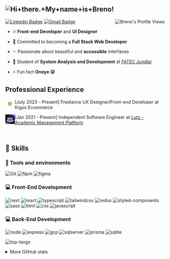 
![Hi+there.+My+name+is+Breno!](https://readme-typing-svg.demolab.com?font=Fira+Code&size=29&pause=1500&weight=900&duration=3500&repeat=false&color=FFFFFF&background=FFFFFF00&vCenter=true&width=1000&height=60&lines=Hi+there.+My+name+is+Breno!)
-

<img align="right" src="https://komarev.com/ghpvc/?username=onerbreno" alt="Breno's Profile Views" />

[![Linkedin Badge](https://img.shields.io/badge/Linkedin-%230077B5.svg?style=flat-square&logo=linkedin&logoColor=white&label=breno-dias-holanda)](https://www.linkedin.com/in/breno-dias-holanda/)
[![Gmail Badge](https://img.shields.io/badge/-brenodiasholanda@gmail.com-c14438?style=flat-square&logo=Gmail&logoColor=white&link=mailto:brenodiasholanda@gmail.com)](mailto:brenodiasholanda@gmail.com)

- 🔥 **Front-end Developer** and **UI Designer**

- 🚀 Committed to becoming a **Full Stack Web Developer**

- ✨ Passionate about beautiful and **accessible** interfaces

- 🔭 Student of **System Analysis and Development** at [FATEC Jundiaí](https://www.linkedin.com/school/fatec-jundia%C3%AD/)

- ⚡ Fun fact **Oneye 😜**

## Professional Experience
  
<a><img src="./assets/kigos.png" align="left" width="30" height="30" alt="Kigos-pic"/></a>
[July 2023 - Present] Freelance UX Designer/Front-end Developer at Kigos Ecommerce

<a href="https://www.applutz.br/"><img src="./assets/lutz.png" align="left" width="30" height="30" alt="Lutz-pic"/></a>
[Jan 2021 - Present] Independent Software Engineer at [Lutz - Academic Management Platform](https://www.applutz.com/)

<br>

<!-- <details>
  <summary>Formação acadêmica</summary>

  <a href="https://www.rocketseat.com.br/ignite"><img src="./assets/rocketseat.png" align="left" width="94" height="94" alt="Rocketseat-pic"/></a>
  **Rocketseat** \
  Ignite: React.js and Node.js \
  <i>Nov. 2022</i> - <i>currently now</i>

  <br>

  <a href="https://ada.tech/sou-aluno/programas/governo-de-sao-paulo-primeiro-codigo/"><img src="./assets/ada.png" align="left" width="94" height="94" alt="Ada-pic"/></a>
  **ADA Tech ** \
  Web Front-end Bootcamp \
  <i>Jul. 2023</i> - <i>currently now</i>

  <br>

  <a href="https://www.cps.sp.gov.br/fatecs/fatec-jundiai-deputado-ary-fossen/"><img src="./assets/fatecjd.png" align="left" width="94" height="94" alt="FATEC Jundiaí"/></a>
  &nbsp;&nbsp;**FATEC de Jundiaí** \
  Graduation in System Analysis and Development \
  <i>Jan. 2022</i> - <i>currently now</i>
  
  <br>

  <a href="https://www.cps.sp.gov.br/etecs/etec-de-francisco-morato/"><img src="./assets/etecfm.png" align="left" width="94" height="94" alt="ETEC Francisco Morato"/></a>
  **CPS ETEC (Centro de educação Paula Souza - ETEC de Francisco Morato)** \
  Student in System Development Technical education \
  <i>Feb. 2019</i> - <i>Dec. 2021</i>

  <br>

</details> -->

## 🚀 Skills

### :wrench: Tools and environments

<!-- GIT -->
![Git](https://img.shields.io/badge/Git-F05032.svg?style=for-the-badge&logo=git&logoColor=white)
![Npm](https://img.shields.io/badge/NPM-CB3837.svg?style=for-the-badge&logo=npm&logoColor=white)
![figma](https://img.shields.io/badge/figma-%23F24E1E.svg?style=for-the-badge&logo=figma&logoColor=white)

### :computer: Front-End Development

![next](https://img.shields.io/badge/Next-000000?style=for-the-badge&logo=nextdotjs&logoColor=FFFFFF)
![react](https://img.shields.io/badge/React-20232A?style=for-the-badge&logo=react&logoColor=61DAFB)
![typescript](https://img.shields.io/badge/TypeScript-3178C6?style=for-the-badge&logo=typescript&logoColor=white)
![tailwindcss](https://img.shields.io/badge/tailwindcss-%2338B2AC.svg?style=for-the-badge&logo=tailwind-css&logoColor=white)
![redux](https://img.shields.io/badge/Redux-593D88?style=for-the-badge&logo=redux&logoColor=white)
![styled-components](https://img.shields.io/badge/styled_components-DB7093?style=for-the-badge&logo=styled-components&logoColor=white)
![sass](https://img.shields.io/badge/Sass-CF649A?style=for-the-badge&logo=sass&logoColor=white)
![html](https://img.shields.io/badge/HTML5-E34F26?style=for-the-badge&logo=html5&logoColor=white)
![css](https://img.shields.io/badge/CSS3-1572B6?style=for-the-badge&logo=css3&logoColor=white)
![javascript](https://img.shields.io/badge/JavaScript-F7DF1E?style=for-the-badge&logo=javascript&logoColor=black)

### :computer: Back-End Development

![node](https://img.shields.io/badge/Node.js-43853D?style=for-the-badge&logo=node.js&logoColor=white)
![express](https://img.shields.io/badge/Express.js-404D59?style=for-the-badge)
![gcp](https://img.shields.io/badge/Amazon_AWS-232F3E?style=for-the-badge&logo=amazon-aws&logoColor=white)
![sqlserver](https://img.shields.io/badge/sqlserver-00000F?style=for-the-badge&logo=sqlserver&logoColor=white)
![prisma](https://img.shields.io/badge/Prisma-3982CE?style=for-the-badge&logo=Prisma&logoColor=white)
![sqlite](https://img.shields.io/badge/sqlite-%2307405e.svg?style=for-the-badge&logo=sqlite&logoColor=white)

![top-langs](https://github-readme-stats.vercel.app/api/top-langs/?username=onerbreno&theme=midnight-purple&layout=compact&langs_count=8&card_width=350&hide_border=true)

<details>
  <summary>More GitHub stats</summary>

  | ![GitHub Commits](https://github-readme-streak-stats.herokuapp.com/?user=onerbreno&theme=midnight-purple&ring=e73737&currStreakNum=ffffff&hide_border=true) | ![GitHub Details](http://github-profile-summary-cards.vercel.app/api/cards/profile-details?username=onerbreno&theme=midnight-purple) |
  | ----------- | ----------- |
  | ![Trophies](https://github-profile-trophy.vercel.app/?username=onerbreno&row=1&column=6&theme=darkhub&margin-w=15&margin-h=15) | ![Trophies](https://github-profile-trophy.vercel.app/?username=onebreno&row=1&column=6&theme=darkhub&margin-w=15&margin-h=15) |
</details>
